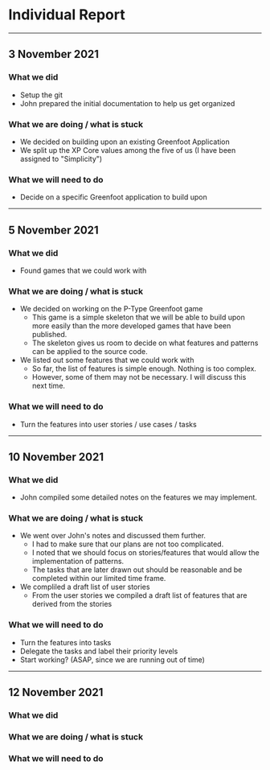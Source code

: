 # Individual Report

---

## 3 November 2021

### What we did

- Setup the git
- John prepared the initial documentation to help us get organized

### What we are doing / what is stuck

- We decided on building upon an existing Greenfoot Application
- We split up the XP Core values among the five of us (I have been assigned to "Simplicity")
  
### What we will need to do

- Decide on a specific Greenfoot application to build upon

---

## 5 November 2021

### What we did

- Found games that we could work with

### What we are doing / what is stuck

- We decided on working on the P-Type Greenfoot game
  - This game is a simple skeleton that we will be able to build upon more easily than the more developed games that have been published.
  - The skeleton gives us room to decide on what features and patterns can be applied to the source code. 
- We listed out some features that we could work with
  - So far, the list of features is simple enough. Nothing is too complex.
  - However, some of them may not be necessary. I will discuss this next time. 
  
### What we will need to do

- Turn the features into user stories / use cases / tasks

---

## 10 November 2021

### What we did

- John compiled some detailed notes on the features we may implement.

### What we are doing / what is stuck

- We went over John's notes and discussed them further.
  - I had to make sure that our plans are not too complicated.
  - I noted that we should focus on stories/features that would allow the implementation of patterns.
  - The tasks that are later drawn out should be reasonable and be completed within our limited time frame.
- We compliled a draft list of user stories
  - From the user stories we compiled a draft list of features that are derived from the stories

### What we will need to do

- Turn the features into tasks
- Delegate the tasks and label their priority levels
- Start working? (ASAP, since we are running out of time)

---

## 12 November 2021

### What we did
### What we are doing / what is stuck
### What we will need to do
